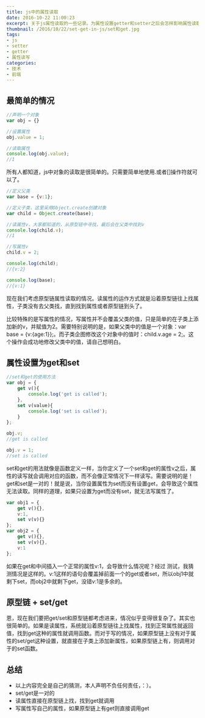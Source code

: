 ```yaml
---
title: js中的属性读取
date: 2016-10-22 11:00:23
excerpt: 关于js属性读取的一些记录。为属性设置getter和setter之后会怎样影响属性读取的工作方式呢？原型链上的属性读取又是怎样的呢？
thumbnail: /2016/10/22/set-get-in-js/set和get.jpg
tags:
- js
- setter
- getter
- 属性读写
categories:
- 技术
- 前端
---
```

## 最简单的情况

```javascript
//声明一个对象
var obj = {}

//设置属性
obj.value = 1;

//读取属性
console.log(obj.value);
//1
```

所有人都知道，js中对象的读取是很简单的。只需要简单地使用.或者[]操作符就可以了。

```javascript
//定义父类
var base = {v:1};

//定义子类，这里采用Object.create创建对象
var child = Object.create(base);

//读属性v，大家都知道的，从原型链中寻找，最后会在父类中找到v
console.log(child.v);
//1

//写属性v
child.v = 2;

console.log(child);
//{v:2}

console.log(base);
//{v:1}
```

现在我们考虑原型链属性读取的情况。读属性的运作方式就是沿着原型链往上找属性，子类没有去父类找，直到找到属性或者原型链到头了。

比较特殊的是写属性的情况，写属性并不会覆盖父类的值，只是简单的在子类上添加新的v，并赋值为2。需要特别说明的是，如果父类中的值是一个对象：var base = {v:{age:1}};。而子类企图修改这个对象中的值时：child.v.age = 2;。这个操作会成功地修改父类中的值，请自己想明白。

## 属性设置为get和set

```javascript
//set和get的使用方法
var obj = {
	get v(){
		console.log('get is called');
	},
	set v(value){
		console.log('set is called');
	}
};

obj.v;
//get is called

obj.v = 1;
//set is called
```

set和get的用法就像是函数定义一样，当你定义了一个set和get的属性v之后，属性的读写就会调用对应的函数，而不会像正常情况下一样读写。需要说明的是！get和set是一对的！就是说，当你设置属性为set而没有设置get，会导致这个属性无法读取。同样的道理，如果只设置为get而没有set，就无法写属性了。

```javascript
var obj1 = {
	get v(){},
	v:1,
	set v(v){}
};
var obj2 = {
	get v(){},
	set v(v){},
	v:1
};
```

如果在get和中间插入一个正常的属性v:1，会导致什么情况呢？经过
测试，我猜测情况是这样的。v:1这样的语句会覆盖掉前面一个的get或者set，所以obj1中就剩下set，而obj2中就剩下get，没错v:1是多余的。

## 原型链 + set/get

恩，现在我们要把get/set和原型链都考虑进来，情况似乎变得很复杂了。其实也很简单的。如果是读属性，系统就沿着原型链往上找属性，找到正常属性就返回值，找到get这种的属性就调用函数。而对于写的情况，如果原型链上没有对于属性的set/get这种设置，就直接在子类上添加新属性，如果原型链上有，则调用对于的set函数。

## 总结
* 以上内容完全是自己的猜测，本人声明不负任何责任，：）。
* set/get是一对的
* 读属性直接在原型链上找，找到get就调用
* 写属性写自己的属性，如果原型链上有get则直接调用get
